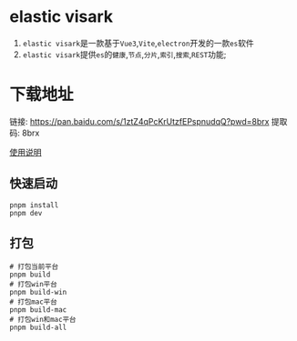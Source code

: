 # elastic visark

1. `elastic visark`是一款基于`Vue3`,`Vite`,`electron`开发的一款`es`软件
2. `elastic visark`提供`es`的`健康`,`节点`,`分片`,`索引`,`搜索`,`REST`功能;

# 下载地址

链接: https://pan.baidu.com/s/1ztZ4qPcKrUtzfEPspnudqQ?pwd=8brx 提取码: 8brx


[使用说明](https://gitee.com/podigua/elastic-visark/wikis/)

## 快速启动

```shell
pnpm install
pnpm dev
```

## 打包
```shell
# 打包当前平台
pnpm build
# 打包win平台
pnpm build-win
# 打包mac平台
pnpm build-mac
# 打包win和mac平台
pnpm build-all
```